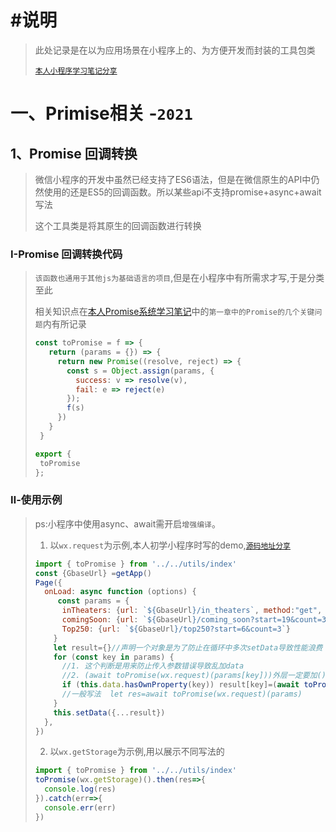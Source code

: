 # #说明

>此处记录是在以为应用场景在小程序上的、为方便开发而封装的工具包类
>
>[`本人小程序学习笔记分享`](https://gitee.com/hongjilin/hongs-study-notes/tree/master/%E7%BC%96%E7%A8%8B_%E5%89%8D%E7%AB%AF%E5%BC%80%E5%8F%91%E5%AD%A6%E4%B9%A0%E7%AC%94%E8%AE%B0/%E5%BE%AE%E4%BF%A1%E5%B0%8F%E7%A8%8B%E5%BA%8F%E5%AD%A6%E4%B9%A0%E7%AC%94%E8%AE%B0)

# 一、Primise相关 -`2021`

## 1、Promise 回调转换

>微信小程序的开发中虽然已经支持了ES6语法，但是在微信原生的API中仍然使用的还是ES5的回调函数。所以某些api不支持promise+async+await写法
>
>这个工具类是将其原生的回调函数进行转换

### Ⅰ-Promise 回调转换代码

>`该函数也通用于其他js为基础语言的项目`,但是在小程序中有所需求才写,于是分类至此
>
>相关知识点在[本人Promise系统学习笔记](https://gitee.com/hongjilin/hongs-study-notes/blob/master/%E7%BC%96%E7%A8%8B_%E5%89%8D%E7%AB%AF%E5%BC%80%E5%8F%91%E5%AD%A6%E4%B9%A0%E7%AC%94%E8%AE%B0/Promise%E5%AD%A6%E4%B9%A0%E7%AC%94%E8%AE%B0/A_Promise%E7%B3%BB%E7%BB%9F%E5%AD%A6%E4%B9%A0%E7%AC%94%E8%AE%B0.md)中的`第一章中的Promise的几个关键问题`内有所记录
>
>```js
>const toPromise = f => {
>    return (params = {}) => {
>      return new Promise((resolve, reject) => {
>        const s = Object.assign(params, {
>          success: v => resolve(v),
>          fail: e => reject(e)
>        });
>        f(s)
>      })
>    }
>  }
>
>export {
>  toPromise
>}; 
>```

### Ⅱ-使用示例

>ps:小程序中使用async、await需开启`增强编译`。
>
>1. 以`wx.request`为示例,本人初学小程序时写的demo,[`源码地址分享`](https://gitee.com/hongjilin/hongs-study-notes/tree/master/%E7%BC%96%E7%A8%8B_%E5%89%8D%E7%AB%AF%E5%BC%80%E5%8F%91%E5%AD%A6%E4%B9%A0%E7%AC%94%E8%AE%B0/%E5%BE%AE%E4%BF%A1%E5%B0%8F%E7%A8%8B%E5%BA%8F%E5%AD%A6%E4%B9%A0%E7%AC%94%E8%AE%B0/%E6%BA%90%E7%A0%81%E5%88%86%E4%BA%AB)
>
>  ```js
>  import { toPromise } from '../../utils/index'
>  const {GbaseUrl} =getApp()
>  Page({
>    onLoad: async function (options) {
>       const params = {
>        inTheaters: {url: `${GbaseUrl}/in_theaters`, method:"get", data: {start: 5, count: 3}},//等同下面
>        comingSoon: {url: `${GbaseUrl}/coming_soon?start=19&count=3` },
>        Top250: {url: `${GbaseUrl}/top250?start=6&count=3`}
>      }
>      let result={}//声明一个对象是为了防止在循环中多次setData导致性能浪费
>      for (const key in params) { 
>        //1. 这个判断是用来防止传入参数错误导致乱加data
>        //2. (await toPromise(wx.request)(params[key]))外层一定要加(),因为我是要其结果的.data属性而不是其回调函数本身
>        if (this.data.hasOwnProperty(key)) result[key]=(await toPromise(wx.request)(params[key]))?.data?.subjects
>        //一般写法  let res=await toPromise(wx.request)(params)
>      }
>      this.setData({...result})
>    },
>  })
>  ```
>
>2. 以`wx.getStorage`为示例,用以展示不同写法的
>
>  ```js
>  import { toPromise } from '../../utils/index'
>  toPromise(wx.getStorage)().then(res=>{
>    console.log(res)
>  }).catch(err=>{
>    console.err(err)
>  })
>  ```